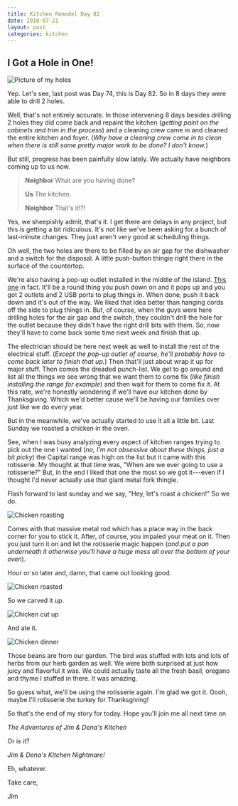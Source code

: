 ```yaml
---
title: Kitchen Remodel Day 82
date: 2018-07-21
layout: post
categories: kitchen
---
```

## I Got a Hole in One!

![Picture of my holes]({{site.url}}/img/IMG_1429.jpg)

Yep. Let's see, last post was Day 74, this is Day 82. So in 8 days they were able to drill 2 holes.

Well, that's not entirely accurate. In those intervening 8 days besides drilling 2 holes they did come back and repaint the kitchen (_getting paint on the cabinets and trim in the process_) and a cleaning crew came in and cleaned the entire kitchen and foyer. (_Why have a cleaning crew come in to clean when there is still some pretty major work to be done? I don't know._) 

But still, progress has been painfully slow lately. We actually have  neighbors coming up to us now. 

> **Neighbor** What are you having done? 
> 
> **Us** The kitchen. 
> 
> **Neighbor** That's it!?!

Yes, we sheepishly admit, that's it. I get there are delays in any project, but this is getting a bit ridiculous. It's not like we've been asking for a bunch of last-minute changes. They just aren't very good at scheduling things. 

Oh well, the two holes are there to be filled by an air gap for the dishwasher and a switch for the disposal. A little push-button thingie right there in the surface of the countertop. 

We're also having a pop-up outlet installed in the middle of the island. [This one](http://www.lewelectric.com/catalog/pur15-bk/) in fact. It'll be a round thing you push down on and it pops up and you got 2 outlets and 2 USB ports to plug things in. When done, push it back down and it's out of the way. We liked that idea better than hanging cords off the side to plug things in. But, of course, when the guys were here drilling holes for the air gap and the switch, they couldn't drill the hole for the outlet because they didn't have the right drill bits with them. So, now they'll have to come back some time next week and finish that up. 

The electrician should be here next week as well to install the rest of the electrical stuff. (_Except the pop-up outlet of course, he'll probably have to come back later to finish that up._) Then that'll just about wrap it up for major stuff. Then comes the dreaded punch-list. We get to go around and list all the things we see wrong that we want them to come fix (_like finish installing the range for example_) and then wait for them to come fix it. At this rate, we're honestly wondering if we'll have our kitchen done by Thanksgiving. Which we'd better cause we'll be having our families over just like we do every year. 

But in the meanwhile, we've actually started to use it all a little bit. Last Sunday we roasted a chicken in the oven. 

See, when I was busy analyzing every aspect of kitchen ranges trying to pick out the one I wanted (_no, I'm not obsessive about these things, just a bit picky_) the Capital range was high on the list but it came with this rotisserie. My thought at that time was, "When are we ever going to use a rotisserie?" But, in the end I liked that one the most so we got it---even if I thought I'd never actually use that giant metal fork thingie. 

Flash forward to last sunday and we say, "Hey, let's roast a chicken!" So we do. 

![Chicken roasting]({{site.url}}/img/IMG_1422.jpg)

Comes with that massive metal rod which has a place way in the back corner for you to stick it. After, of course, you impaled your meat on it. Then you just turn it on and let the rotisserie magic happen (_and put a pan underneath it otherwise you'll have a huge mess all over the bottom of your oven_). 

Hour or so later and, damn, that came out looking good. 

![Chicken roasted]({{site.url}}/img/IMG_1423.jpg)

So we carved it up. 

![Chicken cut up]({{site.url}}/img/IMG_1424.jpg)

And ate it. 

![Chicken dinner]({{site.url}}/img/IMG_1425.jpg)

Those beans are from our garden. The bird was stuffed with lots and lots of herbs from our herb garden as well. We were both surprised at just how juicy and flavorful it was. We could actually taste all the fresh basil, oregano and thyme I stuffed in there. It was amazing. 

So guess what, we'll be using the rotisserie again. I'm glad we got it. Oooh, maybe I'll rotisserie the turkey for Thanksgiving! 

So that's the end of my story for today. Hope you'll join me all next time on 

_The Adventures of Jim & Dena's Kitchen_ 

Or is it?

_Jim & Dena's Kitchen Nightmare!_ 

Eh, whatever. 

Take care, 

JIm

